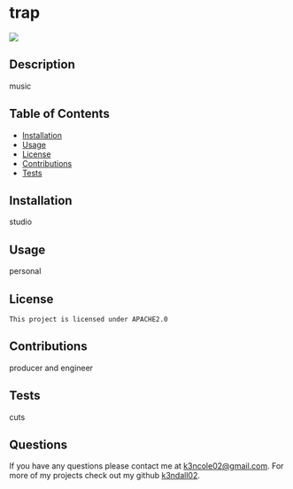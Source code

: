 # trap 

  <img src="https://img.shields.io/badge/License-APACHE2.0-blue.svg"/>


  ## Description
  music

  ## Table of Contents
  * [Installation](#installation)
  * [Usage](#usage)
  * [License](#license)
  * [Contributions](#contributions)
  * [Tests](#tests)

  ## Installation
  studio

  ## Usage
  personal

  ## License
    
    This project is licensed under APACHE2.0

  ## Contributions
  producer and engineer
  
  ## Tests
  cuts 
  
  ## Questions
  If you have any questions please contact me at [k3ncole02@gmail.com](mailto:k3ncole02@gmail.com).
  For more of my projects check out my github [k3ndall02](https://github.com/k3ndall02).

